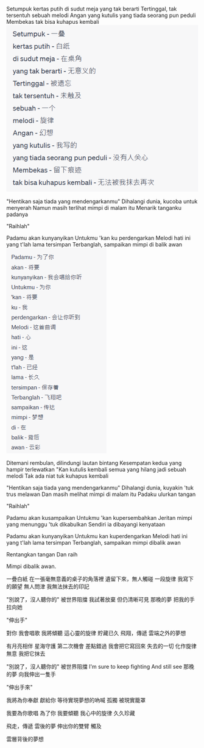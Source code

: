 Setumpuk kertas putih di sudut meja yang tak berarti 
Tertinggal, tak tersentuh sebuah melodi 
Angan yang kutulis yang tiada seorang pun peduli 
Membekas tak bisa kuhapus kembali 
![image.png|325](https://raw.githubusercontent.com/Ash0645/image_remote/main/202309050035696.png)

"Hentikan saja tiada yang mendengarkanmu" 
Dihalangi dunia, kucoba untuk menyerah 
Namun masih terlihat mimpi di malam itu 
Menarik tanganku padanya

"Raihlah"

Padamu akan kunyanyikan 
Untukmu 'kan ku perdengarkan 
Melodi hati ini yang t'lah lama tersimpan 
Terbanglah, sampaikan mimpi di balik awan
![image.png](https://raw.githubusercontent.com/Ash0645/image_remote/main/202309050119659.png)

Ditemani rembulan, dilindungi lautan bintang 
Kesempatan kedua yang hampir terlewatkan 
"Kan kutulis kembali semua yang hilang jadi sebuah melodi 
Tak ada niat tuk kuhapus kembali

"Hentikan saja tiada yang mendengarkanmu" 
Dihalangi dunia, kuyakin 'tuk trus melawan 
Dan masih melihat mimpi di malam itu 
Padaku ulurkan tangan

"Raihlah"

Padamu akan kusampaikan 
Untukmu 'kan kupersembahkan 
Jeritan mimpi yang menunggu 'tuk dikabulkan 
Sendiri ia dibayangi kenyataan

Padamu akan kunyanyikan 
Untukmu kan kuperdengarkan
Melodi hati ini yang t'lah lama tersimpan
Terbanglah, sampaikan mimpi dibalik awan

Rentangkan tangan
Dan raih

Mimpi dibalik awan.

一疊白紙
在一張毫無意義的桌子的角落裡
遺留下來，無人觸碰
一段旋律
我寫下的願望
無人問津
我無法抹去的印記

"別說了，沒人聽你的"
被世界阻擋
我試著放棄
但仍清晰可見
那晚的夢
把我的手拉向她

"伸出手"

對你 我會唱歌
我將傾聽
這心靈的旋律 
貯藏已久
飛翔，傳遞
雲端之外的夢想

有月亮相伴
星海守護
第二次機會
差點錯過
我會把它寫回來
失去的一切
化作旋律
無意
我把它抹去 

"別說了，沒人聽你的"
被世界阻擋
I'm sure to keep fighting
And still see
那晚的夢
向我伸出一隻手

"伸出手來"

我將為你奉獻
獻給你
等待實現夢想的吶喊
孤獨
被現實籠罩

我要為你歌唱 
為了你
我要傾聽
我心中的旋律
久久珍藏

飛走，傳遞
雲後的夢
伸出你的雙臂
觸及

雲層背後的夢想